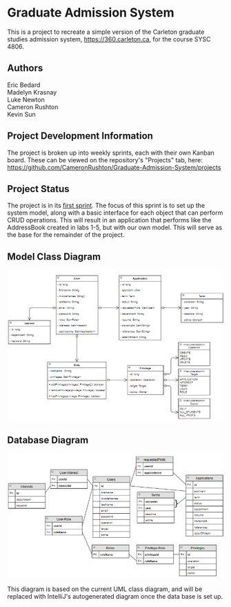 # Graduate Admission System
This is a project to recreate a simple version of the Carleton graduate studies admission system, https://360.carleton.ca, for the course SYSC 4806.

## Authors
Eric Bedard <br>
Madelyn Krasnay <br>
Luke Newton <br>
Cameron Rushton <br>
Kevin Sun 

## Project Development Information
The project is broken up into weekly sprints, each with their own Kanban board. These can be viewed on the repository's "Projects" tab, here: https://github.com/CameronRushton/Graduate-Admission-System/projects

## Project Status
The project is in its [first sprint](https://github.com/CameronRushton/Graduate-Admission-System/projects/1). The focus of this sprint is to set up the system model, along with a basic interface for each object that can perform CRUD operations. This will result in an application that performs like the AddressBook created in labs 1-5, but with our own model. This will serve as the base for the remainder of the project.

## Model Class Diagram
![UML Class Diagram](/diagrams/ClassDiagram.PNG)

## Database Diagram
![Database Diagram](/diagrams/Database.PNG)

This diagram is based on the current UML class diagram, and will be replaced with IntelliJ's autogenerated diagram once the data base is set up.